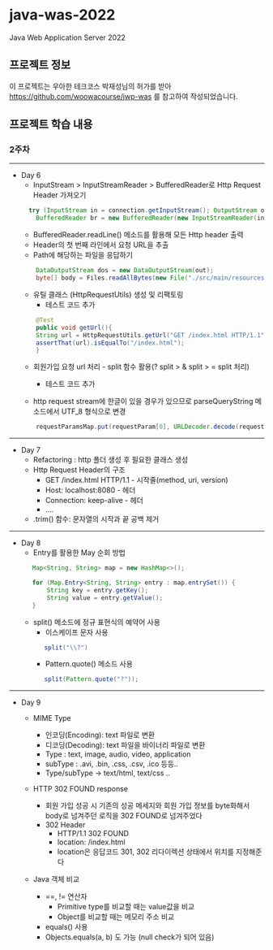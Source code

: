# java-was-2022
Java Web Application Server 2022


## 프로젝트 정보 

이 프로젝트는 우아한 테크코스 박재성님의 허가를 받아 https://github.com/woowacourse/jwp-was 
를 참고하여 작성되었습니다.

## 프로젝트 학습 내용

### 2주차

---
 + Day 6
    + InputStream > InputStreamReader > BufferedReader로 Http Request Header 가져오기
    ``` java
      try (InputStream in = connection.getInputStream(); OutputStream out = connection.getOutputStream()) {
        BufferedReader br = new BufferedReader(new InputStreamReader(in, "UTF-8"));
    ```
    + BufferedReader.readLine() 메소드를 활용해 모든 Http header 출력
    + Header의 첫 번째 라인에서 요청 URL을 추출
    + Path에 해당하는 파일을 응답하기
    ``` java
        DataOutputStream dos = new DataOutputStream(out);
        byte[] body = Files.readAllBytes(new File("./src/main/resources/templates/" + url).toPath());
    ```
    + 유틸 클래스 (HttpRequestUtils) 생성 및 리팩토링
      + 테스트 코드 추가
    ``` java
        @Test
        public void getUrl(){
        String url = HttpRequestUtils.getUrl("GET /index.html HTTP/1.1");
        assertThat(url).isEqualTo("/index.html");
        }
    ```
    + 회원가입 요청 url 처리 - split 함수 활용(? split > & split > = split 처리)
      + 테스트 코드 추가
    
    + http request stream에 한글이 있을 경우가 있으므로 parseQueryString 메소드에서 UTF_8 형식으로 변경
    ``` java
        requestParamsMap.put(requestParam[0], URLDecoder.decode(requestParam[1], StandardCharsets.UTF_8));
    ```
  ---
  + Day 7
    + Refactoring : http 폴더 생성 후 필요한 클래스 생성
    + Http Request Header의 구조
      + GET /index.html HTTP/1.1  -  시작줄(method, uri, version)
      + Host: localhost:8080        -  헤더
      + Connection: keep-alive  -  헤더
      + ....
    + .trim() 함수: 문자열의 시작과 끝 공백 제거
  ---
  + Day 8
    + Entry를 활용한 May 순회 방법
    ```java
       Map<String, String> map = new HashMap<>();

       for (Map.Entry<String, String> entry : map.entrySet()) {
           String key = entry.getKey();
           String value = entry.getValue();
       }
    ```
    + split() 메소드에 정규 표현식의 예약어 사용
      + 이스케이프 문자 사용
      ```java
         split("\\?")
      ```
      + Pattern.quote() 메소드 사용
      ```java
         split(Pattern.quote("?"));
      ```
      
--------
  + Day 9
    + MIME Type
      + 인코딩(Encoding): text 파일로 변환
      + 디코딩(Decoding): text 파일을 바이너리 파일로 변환
      + Type : text, image, audio, video, application
      + subType : .avi, .bin, .css, .csv, .ico 등등..
      + Type/subType -> text/html, text/css ..
      
    + HTTP 302 FOUND response
      + 회원 가입 성공 시 
      기존의 성공 메세지와 회원 가입 정보를 byte화해서 body로 넘겨주던 로직을
      302 FOUND로 넘겨주었다
      + 302 Header
        + HTTP/1.1 302 FOUND
        + location: /index.html
        + location은 응답코드 301, 302 리다이렉션 상태에서 위치를 지정해준다
    
    + Java 객체 비교
      + ==, != 연산자
        + Primitive type를 비교할 때는 value값을 비교
        + Object를 비교할 때는 메모리 주소 비교 
      + equals() 사용
      + Objects.equals(a, b) 도 가능 (null check가 되어 있음)
    
    